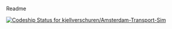 Readme

[ ![Codeship Status for kjellverschuren/Amsterdam-Transport-Sim](https://app.codeship.com/projects/d060ffd0-f212-0134-1b93-5239b5a04655/status?branch=master)](https://app.codeship.com/projects/209624)
